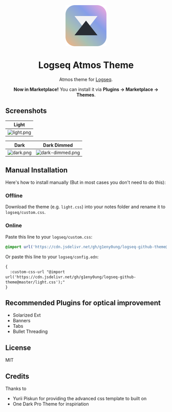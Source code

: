 <!-- markdownlint-disable MD033 MD041 -->

<p align="center">
  <img src="./images/atmos_logo.png" alt="logo" height="128" />
</p>
<h1 align="center">Logseq Atmos Theme</h1>

<p align="center">Atmos theme for <a href="https://logseq.com/">Logseq</a>.</p>
<p align="center"><b>Now in Marketplace!</b> You can install it via <b>Plugins -> Marketplace -> Themes</b>.</p>

## Screenshots

| Light                                 |
| ------------------------------------- |
| ![light.png](./screenshots/light.png) |

| Dark                                | Dark Dimmed                                       |
| ----------------------------------- | ------------------------------------------------- |
| ![dark.png](./screenshots/dark.png) | ![dark-dimmed.png](./screenshots/dark-dimmed.png) |

## Manual Installation

Here's how to install manually (But in most cases you don't need to do this):

### Offline

Download the theme (e.g. `light.css`) into your notes folder and rename it to `logseq/custom.css`.

### Online

Paste this line to your `logseq/custom.css`:

```css
@import url('https://cdn.jsdelivr.net/gh/g1eny0ung/logseq-github-theme@master/light.css');
```

Or paste this line to your `logseq/config.edn`:

```edn
{
  :custom-css-url "@import url('https://cdn.jsdelivr.net/gh/g1eny0ung/logseq-github-theme@master/light.css');"
}
```
## Recommended Plugins for optical improvement
- Solarized Ext
- Banners
- Tabs
- Bullet Threading

## License

MIT

## Credits

Thanks to 
- Yurii Piskun for providing the advanced css template to built on
- One Dark Pro Theme for inspiriation

